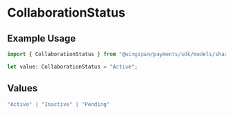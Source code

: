 # CollaborationStatus

## Example Usage

```typescript
import { CollaborationStatus } from "@wingspan/payments/sdk/models/shared";

let value: CollaborationStatus = "Active";
```

## Values

```typescript
"Active" | "Inactive" | "Pending"
```